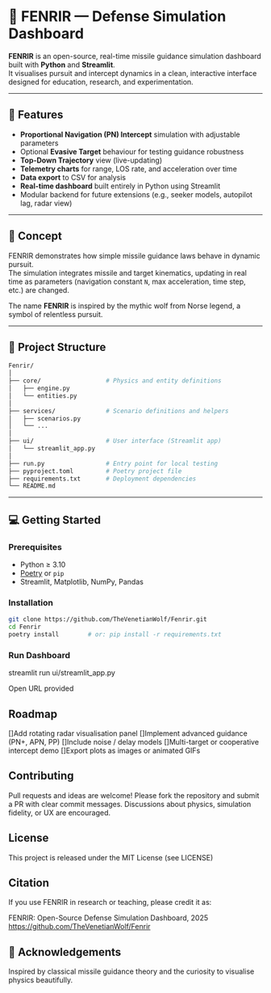 # 🐺 FENRIR — Defense Simulation Dashboard

**FENRIR** is an open-source, real-time missile guidance simulation dashboard built with **Python** and **Streamlit**.  
It visualises pursuit and intercept dynamics in a clean, interactive interface designed for education, research, and experimentation.

---

## 🚀 Features

- **Proportional Navigation (PN) Intercept** simulation with adjustable parameters  
- Optional **Evasive Target** behaviour for testing guidance robustness  
- **Top-Down Trajectory** view (live-updating)  
- **Telemetry charts** for range, LOS rate, and acceleration over time  
- **Data export** to CSV for analysis  
- **Real-time dashboard** built entirely in Python using Streamlit  
- Modular backend for future extensions (e.g., seeker models, autopilot lag, radar view)

---

## 🧠 Concept

FENRIR demonstrates how simple missile guidance laws behave in dynamic pursuit.  
The simulation integrates missile and target kinematics, updating in real time as parameters (navigation constant `N`, max acceleration, time step, etc.) are changed.

The name **FENRIR** is inspired by the mythic wolf from Norse legend, a symbol of relentless pursuit.

---

## 🧩 Project Structure

```bash
Fenrir/
│
├── core/                  # Physics and entity definitions
│   ├── engine.py
│   └── entities.py
│
├── services/              # Scenario definitions and helpers
│   ├── scenarios.py
│   └── ...
│
├── ui/                    # User interface (Streamlit app)
│   └── streamlit_app.py
│
├── run.py                 # Entry point for local testing
├── pyproject.toml         # Poetry project file
├── requirements.txt       # Deployment dependencies
└── README.md
```
---

## 💻 Getting Started

### Prerequisites
- Python ≥ 3.10  
- [Poetry](https://python-poetry.org/) or `pip`  
- Streamlit, Matplotlib, NumPy, Pandas

### Installation
```bash
git clone https://github.com/TheVenetianWolf/Fenrir.git
cd Fenrir
poetry install        # or: pip install -r requirements.txt
```

### Run Dashboard
streamlit run ui/streamlit_app.py

Open URL provided

## Roadmap
[]Add rotating radar visualisation panel
[]Implement advanced guidance (PN+, APN, PP)
[]Include noise / delay models
[]Multi-target or cooperative intercept demo
[]Export plots as images or animated GIFs

## Contributing
Pull requests and ideas are welcome!
Please fork the repository and submit a PR with clear commit messages.
Discussions about physics, simulation fidelity, or UX are encouraged.

## License
This project is released under the MIT License (see LICENSE)

## Citation
If you use FENRIR in research or teaching, please credit it as:

FENRIR: Open-Source Defense Simulation Dashboard, 2025
https://github.com/TheVenetianWolf/Fenrir

## 🐾 Acknowledgements
Inspired by classical missile guidance theory and the curiosity to visualise physics beautifully.